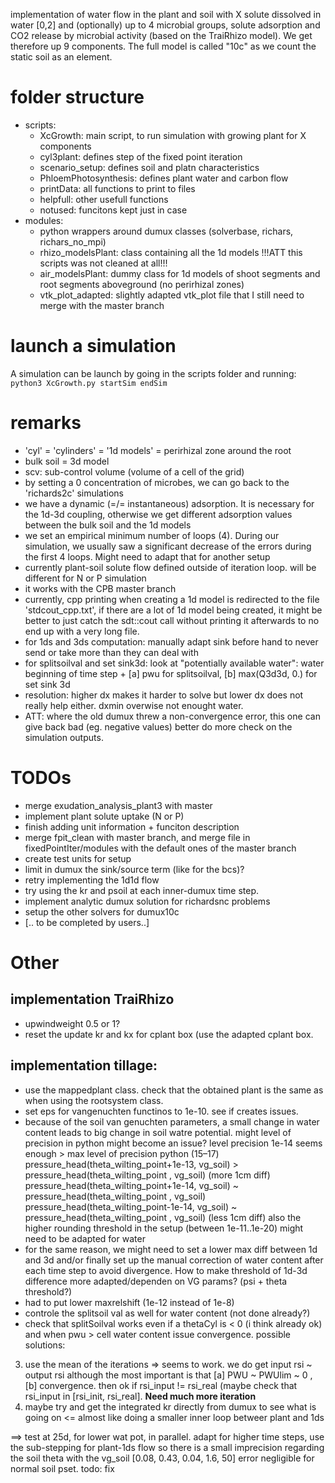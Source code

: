 implementation of water flow in the plant and soil with X solute dissolved in water [0,2]
and (optionally) up to 4 microbial groups, solute adsorption and CO2 release by microbial activity (based on the TraiRhizo model).
We get therefore up 9 components. The full model is called "10c" as we count the static soil as an element.


# folder structure
- scripts:
	- XcGrowth: main script, to run simulation with growing plant for X components
	- cyl3plant: defines step of the fixed point iteration
	- scenario_setup: defines soil and platn characteristics
	- PhloemPhotosynthesis: defines plant water and carbon flow
	- printData: all functions to print to files
	- helpfull: other usefull functions
	- notused: funcitons kept just in case
- modules: 
	- python wrappers around dumux classes (solverbase, richars, richars_no_mpi)
	- rhizo_modelsPlant: class containing all the 1d models !!!ATT this scripts was not cleaned at all!!!
	- air_modelsPlant: dummy class for 1d models of shoot segments and root segments aboveground (no perirhizal zones)
	- vtk_plot_adapted: slightly adapted vtk_plot file that I still need to merge with the master branch

# launch a simulation
A simulation can be launch by going in the scripts folder and running:
`python3 XcGrowth.py startSim endSim`

# remarks 
- 'cyl' = 'cylinders' = '1d models' = perirhizal zone around the root
- bulk soil = 3d model
- scv: sub-control volume (volume of a cell of the grid)
- by setting a 0 concentration of microbes, we can go back to the 'richards2c' simulations
- we have a dynamic (=/= instantaneous) adsorption. It is necessary for the 1d-3d coupling, otherwise we get different adsorption values between the bulk
soil and the 1d models
- we set an empirical minimum number of loops (4). During our simulation, we usually saw a significant
decrease of the errors during the first 4 loops. Might need to adapt that for another setup
- currently plant-soil solute flow defined outside of iteration loop. will be different for N or P simulation
- it works with the CPB master branch
- currently, cpp printing when creating a 1d model is redirected to the file 'stdcout_cpp.txt', if there are a lot of 1d model being created, it might be better to just catch the sdt::cout call without printing it afterwards to no end up with a very long file.
- for 1ds and 3ds computation: manually adapt sink before hand to never send or take more than they can deal with
- for splitsoilval and set sink3d: look at "potentially available water": water beginning of time step + [a] pwu for splitsoilval, [b] max(Q3d3d, 0.) for set sink 3d
- resolution: higher dx makes it harder to solve but lower dx does not really help either. dxmin overwise not enought water.
- ATT: where the old dumux threw a non-convergence error, this one can give back bad (eg. negative values) better do more check on the simulation outputs.


# TODOs
- merge exudation_analysis_plant3 with master
- implement plant solute uptake (N or P)
- finish adding unit information + funciton description
- merge fpit_clean with master branch, and merge file in fixedPointIter/modules with the default ones of the master branch
- create test units for setup
- limit in dumux the sink/source term (like for the bcs)?
- retry implementing the 1d1d flow
- try using the kr and psoil at each inner-dumux time step.
- implement analytic dumux solution for richardsnc problems
- setup the other solvers for dumux10c
- [.. to be completed by users..]

# Other
## implementation TraiRhizo
- upwindweight 0.5 or 1?
- reset the update kr and kx for cplant box (use the adapted cplant box.

## implementation tillage:
- use the mappedplant class. check that the obtained plant is the same as when using the rootsystem class.
- set eps for vangenuchten functinos to 1e-10. see if creates issues.
- because of the soil van genuchten parameters, a small change in water content leads to big change in soil watre potential.
 might level of precision in python might become an issue? 
 level precision 1e-14 seems enough > max level of precision python (15–17)
 pressure_head(theta_wilting_point+1e-13, vg_soil) >  pressure_head(theta_wilting_point , vg_soil) (more 1cm diff)
 pressure_head(theta_wilting_point+1e-14, vg_soil) ~  pressure_head(theta_wilting_point , vg_soil)
 pressure_head(theta_wilting_point-1e-14, vg_soil) ~  pressure_head(theta_wilting_point , vg_soil) (less 1cm diff)
 also the higher rounding threshold in the setup (between 1e-11..1e-20) might need to be adapted for water
- for the same reason, we might need to set a lower max diff between 1d and 3d and/or finally set up the manual correction of water content after each time step to avoid divergence. How to make threshold of 1d-3d difference more adapted/dependen on VG params?
(psi + theta threshold?)
- had to put lower maxrelshift (1e-12 instead of 1e-8)
- controle the splitsoil val as well for water content (not done already?)
- check that splitSoilval works even if a thetaCyl is < 0 (i think already ok) and when pwu > cell water content
issue convergence.
possible solutions:
3) use the mean of the iterations => seems to work. we do get input rsi  ~ output rsi although the most important is that [a] PWU ~ PWUlim ~ 0 , [b] convergence. then ok if rsi_input != rsi_real (maybe check that rsi_input in [rsi_init, rsi_real]. __Need much more iteration__
7) maybe try and get the integrated kr directly from dumux to see what is going on <= almost like doing a smaller inner loop betweer
plant and 1ds


==> test at 25d, for lower wat pot, in parallel. adapt for higher time steps, use the sub-stepping for plant-1ds flow
so there is a small imprecision regarding the soil theta with the vg_soil [0.08, 0.43, 0.04, 1.6, 50]
error negligible for normal soil pset. todo: fix 